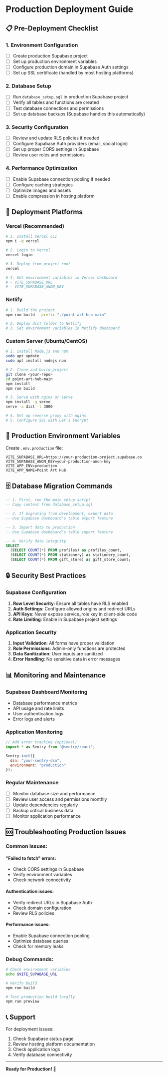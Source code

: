 # Production Deployment Guide

## 📋 Pre-Deployment Checklist

### 1. Environment Configuration
- [ ] Create production Supabase project
- [ ] Set up production environment variables
- [ ] Configure production domain in Supabase Auth settings
- [ ] Set up SSL certificate (handled by most hosting platforms)

### 2. Database Setup
- [ ] Run `database_setup.sql` in production Supabase project
- [ ] Verify all tables and functions are created
- [ ] Test database connections and permissions
- [ ] Set up database backups (Supabase handles this automatically)

### 3. Security Configuration
- [ ] Review and update RLS policies if needed
- [ ] Configure Supabase Auth providers (email, social login)
- [ ] Set up proper CORS settings in Supabase
- [ ] Review user roles and permissions

### 4. Performance Optimization
- [ ] Enable Supabase connection pooling if needed
- [ ] Configure caching strategies
- [ ] Optimize images and assets
- [ ] Enable compression in hosting platform

## 🚀 Deployment Platforms

### Vercel (Recommended)
```bash
# 1. Install Vercel CLI
npm i -g vercel

# 2. Login to Vercel
vercel login

# 3. Deploy from project root
vercel

# 4. Set environment variables in Vercel dashboard
# - VITE_SUPABASE_URL
# - VITE_SUPABASE_ANON_KEY
```

### Netlify
```bash
# 1. Build the project
npm run build --prefix "./point-art-hub-main"

# 2. Deploy dist folder to Netlify
# 3. Set environment variables in Netlify dashboard
```

### Custom Server (Ubuntu/CentOS)
```bash
# 1. Install Node.js and npm
sudo apt update
sudo apt install nodejs npm

# 2. Clone and build project
git clone <your-repo>
cd point-art-hub-main
npm install
npm run build

# 3. Serve with nginx or serve
npm install -g serve
serve -s dist -l 3000

# 4. Set up reverse proxy with nginx
# 5. Configure SSL with Let's Encrypt
```

## 🔧 Production Environment Variables

Create `.env.production` file:
```env
VITE_SUPABASE_URL=https://your-production-project.supabase.co
VITE_SUPABASE_ANON_KEY=your-production-anon-key
VITE_APP_ENV=production
VITE_APP_NAME=Point Art Hub
```

## 🗄️ Database Migration Commands

```sql
-- 1. First, run the main setup script
-- Copy content from database_setup.sql

-- 2. If migrating from development, export data
-- Use Supabase dashboard's table export feature

-- 3. Import data to production
-- Use Supabase dashboard's table import feature

-- 4. Verify data integrity
SELECT 
  (SELECT COUNT(*) FROM profiles) as profiles_count,
  (SELECT COUNT(*) FROM stationery) as stationery_count,
  (SELECT COUNT(*) FROM gift_store) as gift_store_count;
```

## 🔒 Security Best Practices

### Supabase Configuration
1. **Row Level Security**: Ensure all tables have RLS enabled
2. **Auth Settings**: Configure allowed origins and redirect URLs
3. **API Keys**: Never expose service_role key in client-side code
4. **Rate Limiting**: Enable in Supabase project settings

### Application Security
1. **Input Validation**: All forms have proper validation
2. **Role Permissions**: Admin-only functions are protected
3. **Data Sanitization**: User inputs are sanitized
4. **Error Handling**: No sensitive data in error messages

## 📊 Monitoring and Maintenance

### Supabase Dashboard Monitoring
- Database performance metrics
- API usage and rate limits
- User authentication logs
- Error logs and alerts

### Application Monitoring
```javascript
// Add error tracking (optional)
import * as Sentry from "@sentry/react";

Sentry.init({
  dsn: "your-sentry-dsn",
  environment: "production"
});
```

### Regular Maintenance
- [ ] Monitor database size and performance
- [ ] Review user access and permissions monthly
- [ ] Update dependencies regularly
- [ ] Backup critical business data
- [ ] Monitor application performance

## 🆘 Troubleshooting Production Issues

### Common Issues:

#### "Failed to fetch" errors:
- Check CORS settings in Supabase
- Verify environment variables
- Check network connectivity

#### Authentication issues:
- Verify redirect URLs in Supabase Auth
- Check domain configuration
- Review RLS policies

#### Performance issues:
- Enable Supabase connection pooling
- Optimize database queries
- Check for memory leaks

### Debug Commands:
```bash
# Check environment variables
echo $VITE_SUPABASE_URL

# Verify build
npm run build

# Test production build locally
npm run preview
```

## 📞 Support

For deployment issues:
1. Check Supabase status page
2. Review hosting platform documentation
3. Check application logs
4. Verify database connectivity

---

**Ready for Production! 🚀**